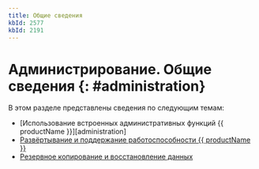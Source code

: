 ```yaml
---
title: Общие сведения
kbId: 2577
kbId: 2191
---
```


# Администрирование. Общие сведения {: #administration}

В этом разделе представлены сведения по следующим темам:

- [Использование встроенных административных функций {{ productName }}][administration]
- [Развёртывание и поддержание работоспособности {{ productName }}](deploy)
- [Резервное копирование и восстановление данных](backup)
